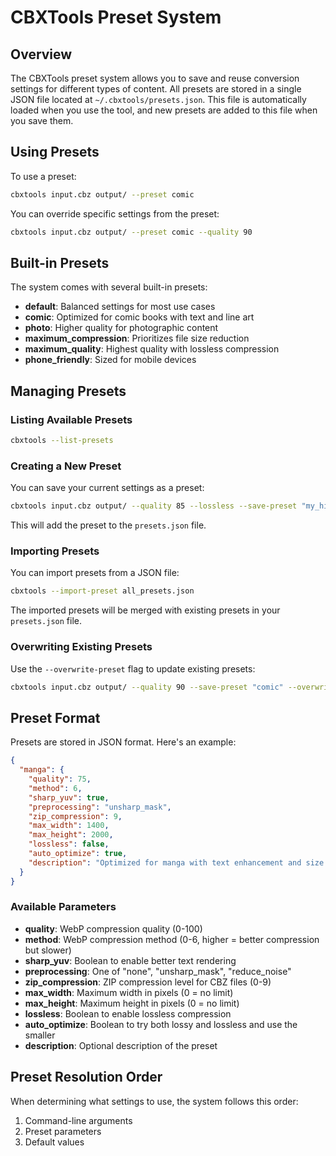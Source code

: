 # CBXTools Preset System

## Overview

The CBXTools preset system allows you to save and reuse conversion settings for different types of content. All presets are stored in a single JSON file located at `~/.cbxtools/presets.json`. This file is automatically loaded when you use the tool, and new presets are added to this file when you save them.

## Using Presets

To use a preset:

```bash
cbxtools input.cbz output/ --preset comic
```

You can override specific settings from the preset:

```bash
cbxtools input.cbz output/ --preset comic --quality 90
```

## Built-in Presets

The system comes with several built-in presets:

- **default**: Balanced settings for most use cases
- **comic**: Optimized for comic books with text and line art
- **photo**: Higher quality for photographic content
- **maximum_compression**: Prioritizes file size reduction
- **maximum_quality**: Highest quality with lossless compression
- **phone_friendly**: Sized for mobile devices

## Managing Presets

### Listing Available Presets

```bash
cbxtools --list-presets
```

### Creating a New Preset

You can save your current settings as a preset:

```bash
cbxtools input.cbz output/ --quality 85 --lossless --save-preset "my_high_quality"
```

This will add the preset to the `presets.json` file.

### Importing Presets

You can import presets from a JSON file:

```bash
cbxtools --import-preset all_presets.json
```

The imported presets will be merged with existing presets in your `presets.json` file.

### Overwriting Existing Presets

Use the `--overwrite-preset` flag to update existing presets:

```bash
cbxtools input.cbz output/ --quality 90 --save-preset "comic" --overwrite-preset
```

## Preset Format

Presets are stored in JSON format. Here's an example:

```json
{
  "manga": {
    "quality": 75,
    "method": 6,
    "sharp_yuv": true,
    "preprocessing": "unsharp_mask",
    "zip_compression": 9,
    "max_width": 1400,
    "max_height": 2000,
    "lossless": false,
    "auto_optimize": true,
    "description": "Optimized for manga with text enhancement and size limits"
  }
}
```

### Available Parameters

- **quality**: WebP compression quality (0-100)
- **method**: WebP compression method (0-6, higher = better compression but slower)
- **sharp_yuv**: Boolean to enable better text rendering
- **preprocessing**: One of "none", "unsharp_mask", "reduce_noise"
- **zip_compression**: ZIP compression level for CBZ files (0-9)
- **max_width**: Maximum width in pixels (0 = no limit)
- **max_height**: Maximum height in pixels (0 = no limit)
- **lossless**: Boolean to enable lossless compression
- **auto_optimize**: Boolean to try both lossy and lossless and use the smaller
- **description**: Optional description of the preset

## Preset Resolution Order

When determining what settings to use, the system follows this order:

1. Command-line arguments
2. Preset parameters
3. Default values

